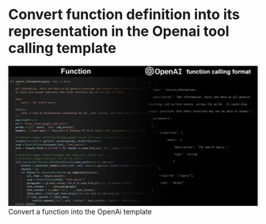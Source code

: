 # Convert function definition into its representation in the Openai tool calling template
![](images/cover.png)
 Convert a function into the OpenAi template
